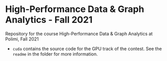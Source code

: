 # High-Performance Data & Graph Analytics - Fall 2021
Repository for the course High-Performance Data &amp; Graph Analytics at Polimi, Fall 2021

* `cuda` contains the source code for the GPU track of the contest. See the `readme` in the folder for more information.
